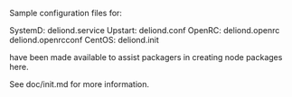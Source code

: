 Sample configuration files for:

SystemD: deliond.service
Upstart: deliond.conf
OpenRC:  deliond.openrc
         deliond.openrcconf
CentOS:  deliond.init

have been made available to assist packagers in creating node packages here.

See doc/init.md for more information.
